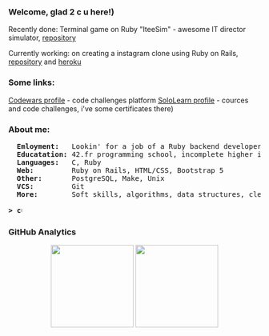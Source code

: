 ### Welcome, glad 2 c u here!)

Recently done: Terminal game on Ruby "IteeSim" - awesome IT director simulator, <a href="https://github.com/kidsalright/iteesim">repository</a>

Currently working: on creating a instagram clone using Ruby on Rails, <a href="https://github.com/kidsalright/notstagram">repository</a> and <a href="https://checkdizout.herokuapp.com">heroku</a>

### Some links:

<a href="https://www.codewars.com/users/kidsalright/completed_solutions">Codewars profile</a> - code challenges platform
<a href="https://www.sololearn.com/profile/9873042">SoloLearn profile</a> - cources and code challenges, i've some certificates there)

### About me:
<pre>
  <b>Emloyment:  </b> Lookin' for a job of a Ruby backend developer
  <b>Educatation:</b> 42.fr programming school, incomplete higher in some engineering universities 
  <b>Languages:  </b> C, Ruby
  <b>Web:        </b> Ruby on Rails, HTML/CSS, Bootstrap 5
  <b>Other:      </b> PostgreSQL, Make, Unix
  <b>VCS:        </b> Git
  <b>More:       </b> Soft skills, algorithms, data structures, clean code, SOLID, good english

<b>> <img align="top" src="https://user-images.githubusercontent.com/2514771/93036534-5fbd6480-f5fd-11ea-8a13-58ef04796c17.gif" alt="cursor" width="10" height="18" /></b>
</pre>

### GitHub Analytics
<p align="center">
	<img height="165em" src="https://github-readme-stats-eight-theta.vercel.app/api?username=kidsalright&show_icons=true&theme=vue-dark&include_all_commits=true&count_private=true&hide_border=true" />
	<img height="165em" src="https://github-readme-stats-eight-theta.vercel.app/api/top-langs/?username=kidsalright&layout=compact&theme=vue-dark&hide_border=true" />
</p>

